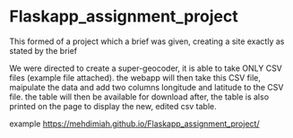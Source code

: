 # Flaskapp_assignment_project
This formed of a project which a brief was given, creating a site exactly as stated by the brief

We were directed to create a super-geocoder, it is able to take ONLY CSV files (example file attached).
the webapp will then take this CSV file, maipulate the data and add two columns longitude and latitude to the CSV file.
the table will then be available for download after, the table is also printed on the page to display the new, edited
csv table.

example https://mehdimiah.github.io/Flaskapp_assignment_project/
